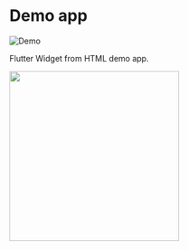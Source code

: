 # Demo app

![Demo](https://github.com/Fares-ayman-farouk/flutter_widget_from_html/workflows/Demo/badge.svg)

Flutter Widget from HTML demo app.

<img src="screenshots/HomeScreen.jpg" width="300" />
